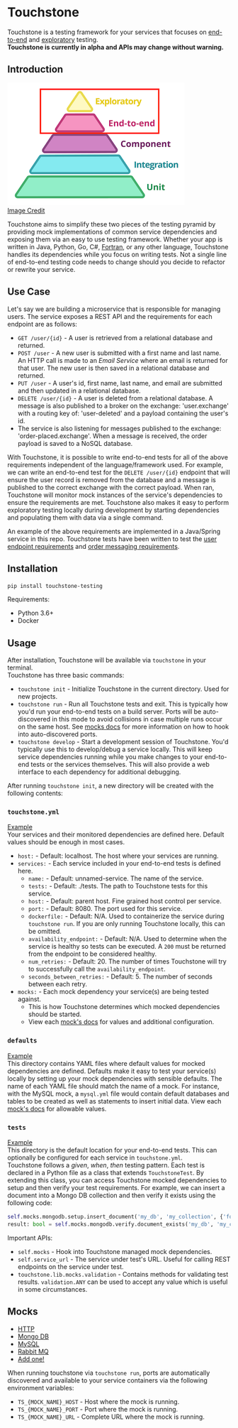 Touchstone
======
Touchstone is a testing framework for your services that focuses on [end-to-end](https://www.martinfowler.com/bliki/BroadStackTest.html) and [exploratory](https://martinfowler.com/bliki/ExploratoryTesting.html) testing.  
**Touchstone is currently in alpha and APIs may change without warning.**


## Introduction
![Testing Pyramid](./docs/images/testing-pyramid.png)  
[Image Credit](https://martinfowler.com/articles/microservice-testing/#conclusion-test-pyramid)

Touchstone aims to simplify these two pieces of the testing pyramid by providing mock implementations of common service dependencies and exposing them via an easy to use testing framework. Whether your app is written in Java, Python, Go, C#, [Fortran](https://www.fortran.io/), or any other language, Touchstone handles its dependencies while you focus on writing tests. Not a single line of end-to-end testing code needs to change should you decide to refactor or rewrite your service.


## Use Case
Let's say we are building a microservice that is responsible for managing users. The service exposes a REST API and the requirements for each endpoint are as follows:
 * `GET /user/{id}` - A user is retrieved from a relational database and returned.
 * `POST /user` - A new user is submitted with a first name and last name. An HTTP call is made to an _Email Service_ where an email is returned for that user. The new user is then saved in a relational database and returned.
 * `PUT /user` - A user's id, first name, last name, and email are submitted and then updated in a relational database.
 * `DELETE /user/{id}` - A user is deleted from a relational database. A message is also published to a broker on the exchange: 'user.exchange' with a routing key of: 'user-deleted' and a payload containing the user's id.
 * The service is also listening for messages published to the exchange: 'order-placed.exchange'. When a message is received, the order payload is saved to a NoSQL database.

With Touchstone, it is possible to write end-to-end tests for all of the above requirements independent of the language/framework used. For example, we can write an end-to-end test for the `DELETE /user/{id}` endpoint that will ensure the user record is removed from the database and a message is published to the correct exchange with the correct payload. When ran, Touchstone will monitor mock instances of the service's dependencies to ensure the requirements are met. Touchstone also makes it easy to perform exploratory testing locally during development by starting dependencies and populating them with data via a single command.

An example of the above requirements are implemented in a Java/Spring service in this repo. Touchstone tests have been written to test the [user endpoint requirements](./examples/java-spring/touchstone/tests/user.py) and [order messaging requirements](./examples/java-spring/touchstone/tests/order.py).


## Installation
`pip install touchstone-testing`

Requirements:
 * Python 3.6+
 * Docker


## Usage
After installation, Touchstone will be available via `touchstone` in your terminal.  
Touchstone has three basic commands:
 * `touchstone init` - Initialize Touchstone in the current directory. Used for new projects.
 * `touchstone run` - Run all Touchstone tests and exit. This is typically how you'd run your end-to-end tests on a build server. Ports will be auto-discovered in this mode to avoid collisions in case multiple runs occur on the same host. See [mocks docs](#mocks) for more information on how to hook into auto-discovered ports.
 * `touchstone develop` - Start a development session of Touchstone. You'd typically use this to develop/debug a service locally. This will keep service dependencies running while you make changes to your end-to-end tests or the services themselves. This will also provide a web interface to each dependency for additional debugging. 
 
After running `touchstone init`, a new directory will be created with the following contents:

### `touchstone.yml`
[Example](./examples/java-spring/touchstone/touchstone.yml)  
Your services and their monitored dependencies are defined here. Default values should be enough in most cases.
 * `host:` - Default: localhost. The host where your services are running.
 * `services:` - Each service included in your end-to-end tests is defined here.
   * `name:` - Default: unnamed-service. The name of the service.
   * `tests:` - Default: ./tests. The path to Touchstone tests for this service.
   * `host:` - Default: parent host. Fine grained host control per service.
   * `port:` - Default: 8080. The port used for this service.
   * `dockerfile:` - Default: N/A. Used to containerize the service during `touchstone run`. If you are only running Touchstone locally, this can be omitted.
   * `availability_endpoint:` - Default: N/A. Used to determine when the service is healthy so tests can be executed. A `200` must be returned from the endpoint to be considered healthy.
   * `num_retries:` - Default: 20. The number of times Touchstone will try to successfully call the `availability_endpoint`.
   * `seconds_between_retries:` - Default: 5. The number of seconds between each retry.
 * `mocks:` - Each mock dependency your service(s) are being tested against.
   * This is how Touchstone determines which mocked dependencies should be started.
   * View each [mock's docs](#mocks) for values and additional configuration.

### `defaults`
[Example](./examples/java-spring/touchstone/defaults/mysql.yml)  
This directory contains YAML files where default values for mocked dependencies are defined. Defaults make it easy to test your service(s) locally by setting up your mock dependencies with sensible defaults. The name of each YAML file should match the name of a mock. For instance, with the MySQL mock, a `mysql.yml` file would contain default databases and tables to be created as well as statements to insert initial data. View each [mock's docs](#mocks) for allowable values.


### `tests`
[Example](./examples/java-spring/touchstone/tests)  
This directory is the default location for your end-to-end tests. This can optionally be configured for each service in `touchstone.yml`.  
Touchstone follows a _given_, _when_, _then_ testing pattern. Each test is declared in a Python file as a class that extends `TouchstoneTest`. By extending this class, you can access Touchstone mocked dependencies to setup and then verify your test requirements. For example, we can insert a document into a Mongo DB collection and then verify it exists using the following code:
```python
self.mocks.mongodb.setup.insert_document('my_db', 'my_collection', {'foo': 'bar'})
result: bool = self.mocks.mongodb.verify.document_exists('my_db', 'my_collection', {'foo': 'bar'})
```
Important APIs:
 * `self.mocks` - Hook into Touchstone managed mock dependencies.
 * `self.service_url` - The service under test's URL. Useful for calling REST endpoints on the service under test.
 * `touchstone.lib.mocks.validation` - Contains methods for validating test results. `validation.ANY` can be used to accept any value which is useful in some circumstances.

## Mocks
 * [HTTP](./docs/mocks/http.md)
 * [Mongo DB](./docs/mocks/mongodb.md)
 * [MySQL](./docs/mocks/mysql.md)
 * [Rabbit MQ](./docs/mocks/rabbitmq.md)
 * [Add one!](./docs/under-construction.md)
 
When running touchstone via `touchstone run`, ports are automatically discovered and available to your service containers via the following environment variables:
 * `TS_{MOCK_NAME}_HOST` - Host where the mock is running.
 * `TS_{MOCK_NAME}_PORT` - Port where the mock is running.
 * `TS_{MOCK_NAME}_URL` - Complete URL where the mock is running.
